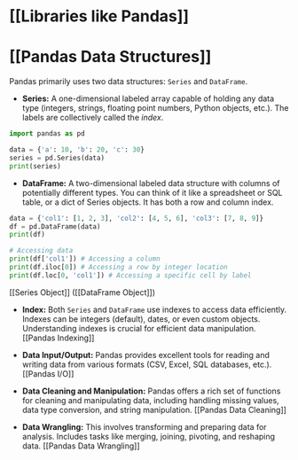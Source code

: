 # [[Libraries like Pandas]]
# [[Pandas Data Structures]] 
Pandas primarily uses two data structures:  `Series` and `DataFrame`.

* **Series:**  A one-dimensional labeled array capable of holding any data type (integers, strings, floating point numbers, Python objects, etc.).  The labels are collectively called the *index*.

```python
import pandas as pd

data = {'a': 10, 'b': 20, 'c': 30}
series = pd.Series(data)
print(series)
```

* **DataFrame:** A two-dimensional labeled data structure with columns of potentially different types. You can think of it like a spreadsheet or SQL table, or a dict of Series objects.  It has both a row and column index.

```python
data = {'col1': [1, 2, 3], 'col2': [4, 5, 6], 'col3': [7, 8, 9]}
df = pd.DataFrame(data)
print(df)

# Accessing data
print(df['col1']) # Accessing a column
print(df.iloc[0]) # Accessing a row by integer location
print(df.loc[0, 'col1']) # Accessing a specific cell by label
```

[[Series Object]]  ([[DataFrame Object]])

* **Index:**  Both `Series` and `DataFrame` use indexes to access data efficiently.  Indexes can be integers (default), dates, or even custom objects.  Understanding indexes is crucial for efficient data manipulation. [[Pandas Indexing]]


* **Data Input/Output:** Pandas provides excellent tools for reading and writing data from various formats (CSV, Excel, SQL databases, etc.). [[Pandas I/O]]


* **Data Cleaning and Manipulation:** Pandas offers a rich set of functions for cleaning and manipulating data, including handling missing values, data type conversion, and string manipulation. [[Pandas Data Cleaning]]


* **Data Wrangling:** This involves transforming and preparing data for analysis.  Includes tasks like merging, joining, pivoting, and reshaping data. [[Pandas Data Wrangling]]
